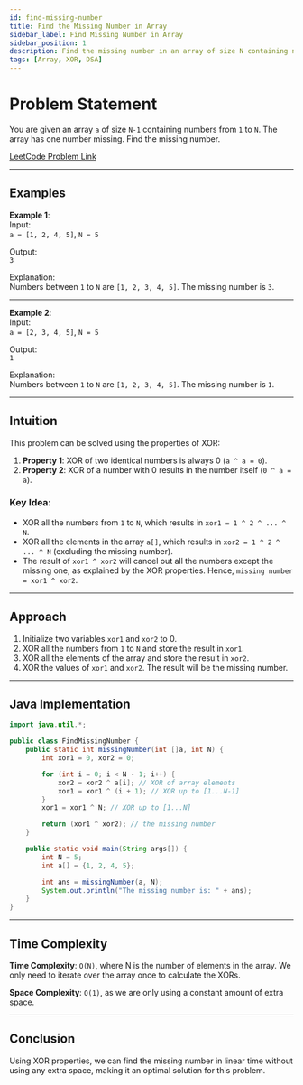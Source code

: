 ```yaml
---
id: find-missing-number
title: Find the Missing Number in Array
sidebar_label: Find Missing Number in Array
sidebar_position: 1
description: Find the missing number in an array of size N containing numbers from 1 to N.
tags: [Array, XOR, DSA]
---
```


# Problem Statement
You are given an array `a` of size `N-1` containing numbers from `1` to `N`. The array has one number missing. Find the missing number.

[LeetCode Problem Link](https://leetcode.com/problems/missing-number/description/)

---

## Examples

**Example 1**:  
Input:  
`a = [1, 2, 4, 5]`, `N = 5`

Output:  
`3`

Explanation:  
Numbers between `1` to `N` are `[1, 2, 3, 4, 5]`. The missing number is `3`.

---

**Example 2**:  
Input:  
`a = [2, 3, 4, 5]`, `N = 5`

Output:  
`1`

Explanation:  
Numbers between `1` to `N` are `[1, 2, 3, 4, 5]`. The missing number is `1`.

---

## Intuition
This problem can be solved using the properties of XOR:
1. **Property 1**: XOR of two identical numbers is always 0 (`a ^ a = 0`).
2. **Property 2**: XOR of a number with 0 results in the number itself (`0 ^ a = a`).

### Key Idea:
- XOR all the numbers from `1` to `N`, which results in `xor1 = 1 ^ 2 ^ ... ^ N`.
- XOR all the elements in the array `a[]`, which results in `xor2 = 1 ^ 2 ^ ... ^ N` (excluding the missing number).
- The result of `xor1 ^ xor2` will cancel out all the numbers except the missing one, as explained by the XOR properties. Hence, `missing number = xor1 ^ xor2`.

---

## Approach
1. Initialize two variables `xor1` and `xor2` to 0.
2. XOR all the numbers from `1` to `N` and store the result in `xor1`.
3. XOR all the elements of the array and store the result in `xor2`.
4. XOR the values of `xor1` and `xor2`. The result will be the missing number.

---

## Java Implementation

```java
import java.util.*;

public class FindMissingNumber {
    public static int missingNumber(int []a, int N) {
        int xor1 = 0, xor2 = 0;

        for (int i = 0; i < N - 1; i++) {
            xor2 = xor2 ^ a[i]; // XOR of array elements
            xor1 = xor1 ^ (i + 1); // XOR up to [1...N-1]
        }
        xor1 = xor1 ^ N; // XOR up to [1...N]

        return (xor1 ^ xor2); // the missing number
    }

    public static void main(String args[]) {
        int N = 5;
        int a[] = {1, 2, 4, 5};

        int ans = missingNumber(a, N);
        System.out.println("The missing number is: " + ans);
    }
}
```
---
## Time Complexity
**Time Complexity**: `O(N)`, where N is the number of elements in the array. We only need to iterate over the array once to calculate the XORs.

**Space Complexity**: `O(1)`, as we are only using a constant amount of extra space.

---
## Conclusion
Using XOR properties, we can find the missing number in linear time without using any extra space, making it an optimal solution for this problem.